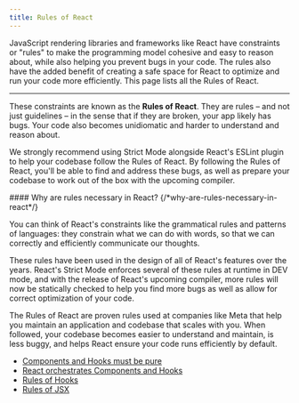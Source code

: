 ```yaml
---
title: Rules of React
---
```


<Intro>
JavaScript rendering libraries and frameworks like React have constraints or "rules" to make the programming model cohesive and easy to reason about, while also helping you prevent bugs in your code. The rules also have the added benefit of creating a safe space for React to optimize and run your code more efficiently. This page lists all the Rules of React.
</Intro>

---

These constraints are known as the **Rules of React**. They are rules – and not just guidelines – in the sense that if they are broken, your app likely has bugs. Your code also becomes unidiomatic and harder to understand and reason about.

We strongly recommend using Strict Mode alongside React's ESLint plugin to help your codebase follow the Rules of React. By following the Rules of React, you'll be able to find and address these bugs, as well as prepare your codebase to work out of the box with the upcoming compiler.

<DeepDive>
#### Why are rules necessary in React? {/*why-are-rules-necessary-in-react*/}

You can think of React's constraints like the grammatical rules and patterns of languages: they constrain what we can do with words, so that we can correctly and efficiently communicate our thoughts.

These rules have been used in the design of all of React's features over the years. React's Strict Mode enforces several of these rules at runtime in DEV mode, and with the release of React's upcoming compiler, more rules will now be statically checked to help you find more bugs as well as allow for correct optimization of your code.

The Rules of React are proven rules used at companies like Meta that help you maintain an application and codebase that scales with you. When followed, your codebase becomes easier to understand and maintain, is less buggy, and helps React ensure your code runs efficiently by default.
</DeepDive>

* [Components and Hooks must be pure](/reference/rules/components-and-hooks-must-be-pure)
* [React orchestrates Components and Hooks](/reference/rules/react-orchestrates-components-and-hooks)
* [Rules of Hooks](/reference/rules/rules-of-hooks)
* [Rules of JSX](/reference/rules/rules-of-jsx)